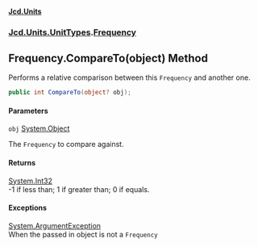 #### [Jcd.Units](index.md 'index')
### [Jcd.Units.UnitTypes](Jcd.Units.UnitTypes.md 'Jcd.Units.UnitTypes').[Frequency](Jcd.Units.UnitTypes.Frequency.md 'Jcd.Units.UnitTypes.Frequency')

## Frequency.CompareTo(object) Method

Performs a relative comparison between this `Frequency` and another one.

```csharp
public int CompareTo(object? obj);
```
#### Parameters

<a name='Jcd.Units.UnitTypes.Frequency.CompareTo(object).obj'></a>

`obj` [System.Object](https://docs.microsoft.com/en-us/dotnet/api/System.Object 'System.Object')

The `Frequency` to compare against.

#### Returns
[System.Int32](https://docs.microsoft.com/en-us/dotnet/api/System.Int32 'System.Int32')  
-1 if less than; 1 if greater than; 0 if equals.

#### Exceptions

[System.ArgumentException](https://docs.microsoft.com/en-us/dotnet/api/System.ArgumentException 'System.ArgumentException')  
When the passed in object is not a `Frequency`
